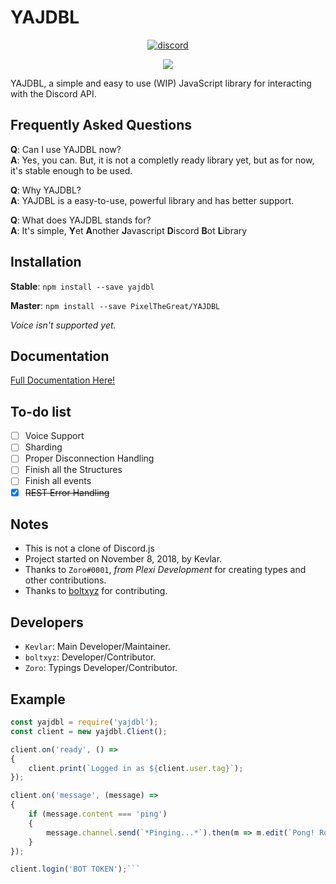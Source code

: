 # YAJDBL
<div align="center">
  <a href="https://discordapp.com/invite/HKV8qaz"><img src="https://discordapp.com/api/guilds/515532750279933954/embed.png" alt="discord" /></a>  
  
<a href="https://nodei.co/npm/yajdbl/"><img src="https://nodei.co/npm/yajdbl.png?downloads=true&downloadRank=true&stars=true"></a>  
</div>

YAJDBL, a simple and easy to use (WIP) JavaScript library for interacting with the Discord API.

## Frequently Asked Questions
**Q**: Can I use YAJDBL now?  
**A**: Yes, you can. But, it is not a completly ready library yet, but as for now, it's stable enough to be used.

**Q**: Why YAJDBL?  
**A**: YAJDBL is a easy-to-use, powerful library and has better support.  

**Q**: What does YAJDBL stands for?  
**A**: It's simple, **Y**et **A**nother **J**avascript **D**iscord **B**ot **L**ibrary 

## Installation
**Stable**: `npm install --save yajdbl`

**Master**: `npm install --save PixelTheGreat/YAJDBL`

*Voice isn't supported yet.*

## Documentation
[Full Documentation Here!](https://yajdbl.js.org/)

## To-do list  
- [ ] Voice Support  
- [ ] Sharding  
- [ ] Proper Disconnection Handling  
- [ ] Finish all the Structures  
- [ ] Finish all events
- [x] ~~REST Error Handling~~

## Notes
- This is not a clone of Discord.js
- Project started on November 8, 2018,  by Kevlar.
- Thanks to `Zoro#0001`, *from Plexi Development* for creating types and other contributions.
- Thanks to [boltxyz](https://github.com/boltxyz) for contributing.

## Developers
- `Kevlar`: Main Developer/Maintainer. 
- `boltxyz`: Developer/Contributor.
- `Zoro`: Typings Developer/Contributor.

## Example
```js  
const yajdbl = require('yajdbl');
const client = new yajdbl.Client();

client.on('ready', () =>
{
    client.print(`Logged in as ${client.user.tag}`);
});

client.on('message', (message) =>
{
    if (message.content === 'ping')
    {
        message.channel.send(`*Pinging...*`).then(m => m.edit(`Pong! Roundtrip took: ${m.createdTimestamp - message.createdTimestamp}ms`));
    }
});

client.login('BOT TOKEN');```